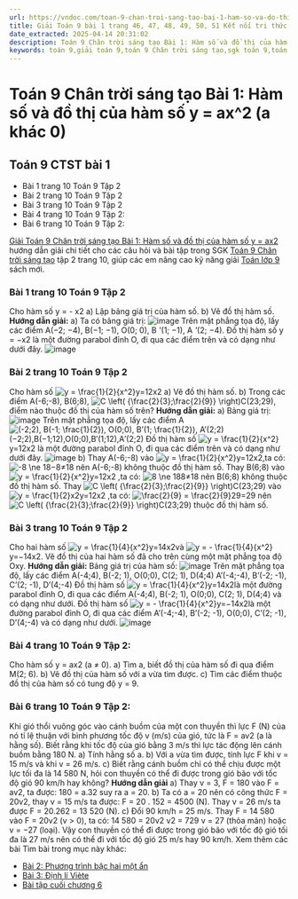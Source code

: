 ```yaml
---
url: https://vndoc.com/toan-9-chan-troi-sang-tao-bai-1-ham-so-va-do-thi-cua-ham-so-y-ax-2-a-khac-0-334596
title: Giải Toán 9 bài 1 trang 46, 47, 48, 49, 50, 51 Kết nối tri thức
date_extracted: 2025-04-14 20:31:02
description: Toán 9 Chân trời sáng tạo Bài 1: Hàm số và đồ thị của hàm số y = x2 hướng dẫn giải chi tiết các câu hỏi và bài tập trong SGK Toán 9 CTST tập 1.
keywords: toán 9,giải toán 9,toán 9 Chân trời sáng tạo,sgk toán 9,toán lớp 9,toán lớp 9 Chân trời sáng tạo,sgk toán 9 Chân trời sáng tạo,toán 9 ctst,giải sgk toán 9 Chân trời sáng tạo,toán 9 Chân trời sáng tạo tập 1,giải bài tập toán 9 Chân trời sáng tạo,Hàm số và đồ thị của hàm số y = ax^2,toán 9 Chân trời sáng tạo tập 1 trang 10
---
```


# Toán 9 Chân trời sáng tạo Bài 1: Hàm số và đồ thị của hàm số y = ax^2 \(a khác 0\)
## Toán 9 CTST bài 1
  * Bài 1 trang 10 Toán 9 Tập 2
  * Bài 2 trang 10 Toán 9 Tập 2
  * Bài 3 trang 10 Toán 9 Tập 2
  * Bài 4 trang 10 Toán 9 Tập 2: 
  * Bài 6 trang 10 Toán 9 Tập 2: 

[Giải Toán 9 Chân trời sáng tạo Bài 1: Hàm số và đồ thị của hàm số y = ax2](<https://vndoc.com/toan-9-chan-troi-sang-tao-bai-1-ham-so-va-do-thi-cua-ham-so-y-ax-2-a-khac-0-334596>) hướng dẫn giải chi tiết cho các câu hỏi và bài tập trong SGK [Toán 9 Chân trời sáng tạo](<https://vndoc.com/toan-9-chan-troi-sang-tao>) tập 2 trang 10, giúp các em nâng cao kỹ năng giải [Toán lớp 9](<https://vndoc.com/toan-lop9>) sách mới.
### Bài 1 trang 10 Toán 9 Tập 2
Cho hàm số y = - x2
a\) Lập bảng giá trị của hàm số.
b\) Vẽ đồ thị hàm số.
**Hướng dẫn giải:**
a\) Ta có bảng giá trị:
![image](https://i.vdoc.vn/data/image/2025/01/08/bai-1-trang-10-toan-lop-9-tap-2.png)
Trên mặt phẳng tọa độ, lấy các điểm A\(−2; −4\), B\(−1; −1\), O\(0; 0\), B _'_\(1; −1\), A _'_\(2; −4\).
Đồ thị hàm số y = −x2 là một đường parabol đỉnh O, đi qua các điểm trên và có dạng như dưới đây.
![image](https://i.vdoc.vn/data/image/2025/01/08/bai-1-trang-10-toan-lop-9-tap-2-1.png)
### Bài 2 trang 10 Toán 9 Tập 2
Cho hàm số ![y = \\frac{1}{2}{x^2}](https://i.vdoc.vn/data/image/blank.png)y=12x2
a\) Vẽ đồ thị hàm số.
b\) Trong các điểm A\(-6;-8\), B\(6;8\), ![C \\left\( {\\frac{2}{3};\\frac{2}{9}} \\right\)](https://i.vdoc.vn/data/image/blank.png)C\(23;29\), điểm nào thuộc đồ thị của hàm số trên?
**Hướng dẫn giải:**
a\) Bảng giá trị:
![image](https://i.vdoc.vn/data/image/2025/01/08/bai-2-trang-10-toan-lop-9-tap-2.png)
Trên mặt phẳng tọa độ, lấy các điểm A![\(-2;2\), B\(-1; \\frac{1}{2}\), O\(0;0\), B’\(1; \\frac{1}{2}\), A’\(2;2\)](https://i.vdoc.vn/data/image/blank.png)\(−2;2\),B\(−1;12\),O\(0;0\),B′\(1;12\),A′\(2;2\)
Đồ thị hàm số ![y = \\frac{1}{2}{x^2}](https://i.vdoc.vn/data/image/blank.png)y=12x2 là một đường parabol đỉnh O, đi qua các điểm trên và có dạng như dưới đây.
![image](https://i.vdoc.vn/data/image/2025/01/08/bai-2-trang-10-toan-lop-9-tap-2-1.png)
b\) Thay A\(-6;-8\) vào ![y = \\frac{1}{2}{x^2}](https://i.vdoc.vn/data/image/blank.png)y=12x2,ta có: ![-8 \\ne 18](https://i.vdoc.vn/data/image/blank.png)−8≠18 nên A\(-6;-8\) không thuộc đồ thị hàm số.
Thay B\(6;8\) vào ![y = \\frac{1}{2}{x^2}](https://i.vdoc.vn/data/image/blank.png)y=12x2 ,ta có: ![8 \\ne 18](https://i.vdoc.vn/data/image/blank.png)8≠18 nên B\(6;8\) không thuộc đồ thị hàm số.
Thay ![C \\left\( {\\frac{2}{3};\\frac{2}{9}} \\right\)](https://i.vdoc.vn/data/image/blank.png)C\(23;29\) vào ![y = \\frac{1}{2}x2](https://i.vdoc.vn/data/image/blank.png)y=12x2 ,ta có: ![\\frac{2}{9} = \\frac{2}{9}](https://i.vdoc.vn/data/image/blank.png)29=29 nên ![C \\left\( {\\frac{2}{3};\\frac{2}{9}} \\right\)](https://i.vdoc.vn/data/image/blank.png)C\(23;29\) thuộc đồ thị hàm số.
### Bài 3 trang 10 Toán 9 Tập 2
Cho hai hàm số ![y = \\frac{1}{4}{x^2}](https://i.vdoc.vn/data/image/blank.png)y=14x2và ![y = - \\frac{1}{4}{x^2}](https://i.vdoc.vn/data/image/blank.png)y=−14x2. Vẽ đồ thị của hai hàm số đã cho trên cùng một mặt phẳng tọa độ Oxy.
**Hướng dẫn giải:**
Bảng giá trị của hàm số:
![image](https://i.vdoc.vn/data/image/2025/01/08/bai-3-trang-10-toan-lop-9-tap-2.png)
Trên mặt phẳng tọa độ, lấy các điểm A\(-4;4\), B\(-2; 1\), O\(0;0\), C\(2; 1\), D\(4;4\)
A’\(-4;-4\), B’\(-2; -1\), C’\(2; -1\), D’\(4;-4\)
Đồ thị hàm số ![y = \\frac{1}{4}{x^2}](https://i.vdoc.vn/data/image/blank.png)y=14x2là một đường parabol đỉnh O, đi qua các điểm A\(-4;4\), B\(-2; 1\), O\(0;0\), C\(2; 1\), D\(4;4\) và có dạng như dưới.
Đồ thị hàm số ![y = - \\frac{1}{4}{x^2}](https://i.vdoc.vn/data/image/blank.png)y=−14x2là một đường parabol đỉnh O, đi qua các điểm A’\(-4;-4\), B’\(-2; -1\), O\(0;0\), C’\(2; -1\), D’\(4;-4\) và có dạng như dưới.
![image](https://i.vdoc.vn/data/image/2025/01/08/bai-3-trang-10-toan-lop-9-tap-2-1.png)
### **Bài 4 trang 10 Toán 9 Tập 2:**
Cho hàm số y = ax2 \(a ≠ 0\).
a\) Tìm a, biết đồ thị của hàm số đi qua điểm M\(2; 6\).
b\) Vẽ đồ thị của hàm số với a vừa tìm được.
c\) Tìm các điểm thuộc đồ thị của hàm số có tung độ y = 9.
### **Bài 6 trang 10 Toán 9 Tập 2:**
Khi gió thổi vuông góc vào cánh buồm của một con thuyền thì lực F \(N\) của nó tỉ lệ thuận với bình phương tốc độ v \(m/s\) của gió, tức là F = av2 \(a là hằng số\). Biết rằng khi tốc độ của gió bằng 3 m/s thì lực tác động lên cánh buồm bằng 180 N.
a\) Tính hằng số a.
b\) Với a vừa tìm được, tính lực F khi v = 15 m/s và khi v = 26 m/s.
c\) Biết rằng cánh buồm chỉ có thể chịu được một lực tối đa là 14 580 N, hỏi con thuyền có thể đi được trong gió bão với tốc độ gió 90 km/h hay không?
**Hướng dẫn giải**
a\) Thay v = 3, F = 180 vào F = av2, ta được:
180 = a.32 suy ra a = 20.
b\) Ta có a = 20 nên có công thức F = 20v2, thay v = 15 m/s ta được:
F = 20 . 152 = 4500 \(N\).
Thay v = 26 m/s ta được F = 20.262 = 13 520 \(N\).
c\) Đổi 90 km/h = 25 m/s.
Thay F = 14 580 vào F = 20v2 \(v > 0\), ta có:
14 580 = 20v2
v2 = 729
v = 27 \(thỏa mãn\) hoặc v = −27 \(loại\).
Vậy con thuyền có thể đi được trong gió bão với tốc độ gió tối đa là 27 m/s nên có thể đi với tốc độ gió 25 m/s hay 90 km/h.
Xem thêm các bài Tìm bài trong mục này khác:
  * [Bài 2: Phương trình bậc hai một ẩn](</toan-9-chan-troi-sang-tao-bai-2-phuong-trinh-bac-hai-mot-an-334601>)
  * [Bài 3: Định lí Viète](</toan-9-chan-troi-sang-tao-bai-3-dinh-li-viete-334646>)
  * [Bài tập cuối chương 6](</toan-9-chan-troi-sang-tao-bai-tap-cuoi-chuong-6-334648>)

